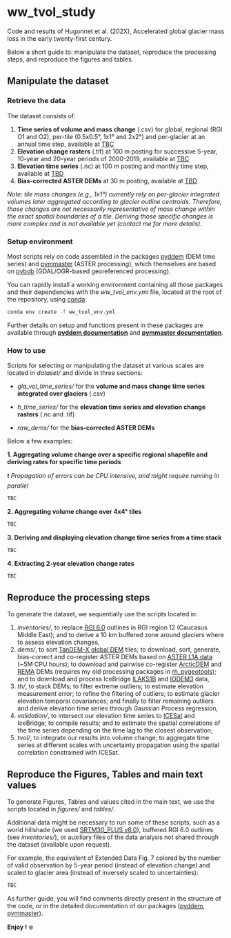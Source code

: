 # ww_tvol_study

Code and results of Hugonnet et al. (202X), Accelerated global glacier mass loss in the early twenty-first century.

Below a short guide to: manipulate the dataset, reproduce the processing steps, and reproduce the figures and tables.

## Manipulate the dataset

### Retrieve the data

The dataset consists of:
1. **Time series of volume and mass change** (.csv) for global, regional (RGI O1 and O2), per-tile (0.5x0.5°, 1x1° and 
2x2°) and per-glacier at an annual time step, available at [TBC]()
2. **Elevation change rasters** (.tif) at 100 m posting for successive 5-year, 10-year and 20-year periods of 2000-2019,
 available at [TBC]()
3. **Elevation time series** (.nc) at 100 m posting and monthly time step, available at [TBD]()
4. **Bias-corrected ASTER DEMs** at 30 m posting, available at [TBD]()

*Note: tile mass changes (e.g., 1x1°) currently rely on per-glacier integrated volumes later aggregated according to 
glacier outline centroids. Therefore, those changes are not necessarily representative of mass change within the exact 
spatial boundaries of a tile. Deriving those specific changes is more complex and is not available yet (contact me for more details).* 

### Setup environment

Most scripts rely on code assembled in the packages [pyddem](https://github.com/iamdonovan/pybob) (DEM time series) and 
[pymmaster](https://github.com/luc-girod/MMASTER-workflows) (ASTER processing), which themselves are based on 
[pybob](https://github.com/iamdonovan/pybob) (GDAL/OGR-based georeferenced processing).

You can rapidly install a working environment containing all those packages and their dependencies with the 
*ww_tvol_env.yml* file, located at the root of the repository, using 
[conda](https://docs.conda.io/projects/conda/en/latest/user-guide/tasks/manage-environments.html):

```sh
conda env create -f ww_tvol_env.yml
```

Further details on setup and functions present in these packages are available through **[pyddem documentation](https://pyddem.readthedocs.io/en/latest/)** and
 **[pymmaster documentation](https://mmaster-workflows.readthedocs.io/en/latest/index.html)**.

### How to use

Scripts for selecting or manipulating the dataset at various scales are located in *dataset/* and divide in three sections:
* *gla_vol_time_series/* for the **volume and mass change time series integrated over glaciers** (.csv)

* *h_time_series/* for the **elevation time series and elevation change rasters** (.nc and .tif)

* *raw_dems/* for the **bias-corrected ASTER DEMs**

Below a few examples:

**1. Aggregating volume change over a specific regional shapefile and deriving rates for specific time periods**

:exclamation: *Propagation of errors can be CPU intensive, and might require running in parallel*

```python
TBC
```

**2. Aggregating volume change over 4x4° tiles**

```python
TBC
```

**3. Deriving and displaying elevation change time series from a time stack**

```python
TBC
```

**4. Extracting 2-year elevation change rates**

```python
TBC
```

## Reproduce the processing steps

To generate the dataset, we sequentially use the scripts located in:

1. *inventories/*, to replace [RGI 6.0](https://www.glims.org/RGI/) outlines in RGI region 12 (Caucasus Middle East); 
and to derive a 10 km buffered zone around glaciers where to assess elevation changes,
2. *dems/*, to sort [TanDEM-X global DEM](https://geoservice.dlr.de/web/dataguide/tdm90/) tiles; to download, sort, 
generate, bias-correct and co-register ASTER DEMs based on [ASTER L1A data](https://lpdaac.usgs.gov/products/ast_l1av003/) 
(~5M CPU hours); to download and pairwise co-register [ArcticDEM](https://www.pgc.umn.edu/data/arcticdem/) and 
[REMA](https://www.pgc.umn.edu/data/rema/) DEMs (requires my old processing packages in [rh_pygeotools](https://github.com/rhugonnet/rh_pygeotools));
 and to download and process IceBridge [ILAKS1B](https://nsidc.org/data/ILAKS1B/versions/1) and [IODEM3](https://nsidc.org/data/IODEM3/versions/1) data,
3. *th/*, to stack DEMs; to filter extreme outliers; to estimate elevation measurement error; to refine the filtering of outliers;
 to estimate glacier elevation temporal covariances; and finally to filter remaining outliers and derive elevation time series
 through Gaussian Process regression,
4. *validation/*, to intersect our elevation time series to [ICESat](https://nsidc.org/data/glah14) and IceBridge; to compile results; and to estimate
 the spatial correlations of the time series depending on the time lag to the closest observation;
5. *tvol/*, to integrate our results into volume change; to aggregate time series at different scales with uncertainty 
propagation using the spatial correlation constrained with ICESat.

## Reproduce the Figures, Tables and main text values

To generate Figures, Tables and values cited in the main text, we use the scripts located in *figures/* and *tables/*.

Additional data might be necessary to run some of these scripts, such as a world hillshade (we used 
[SRTM30_PLUS v8.0](https://researchdata.edu.au/global-hillshading-srtm30plus-source-ucsd/690579)), buffered RGI 6.0 
outlines (see *inventories/*), or auxiliary files of the data analysis not shared through the dataset (available upon request).

For example, the equivalent of Extended Data Fig. 7 colored by the number of valid observation by 5-year period 
(instead of elevation change) and scaled to glacier area (instead of inversely scaled to uncertainties):

```python
TBC
```

As further guide, you will find comments directly present in the structure of the code, or in the detailed documentation of our packages ([pyddem](https://pyddem.readthedocs.io/en/latest/),
[pymmaster](https://mmaster-workflows.readthedocs.io/en/latest/index.html)).

**Enjoy !** :snowflake: